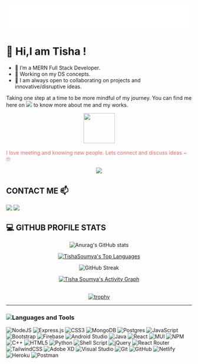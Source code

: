 <h1 align="center">
  <img src="https://raw.githubusercontent.com/Tishasoumya-02/Tishasoumya-02/main/name.svg" alt="Tisha Soumya" />
</h1>

# 👋 Hi,I am Tisha !

- 🔭 I’m a MERN Full Stack Developer. 
- 🌱 Working on my DS concepts.
- :panda_face: I am always open to collaborating on projects and innovative/disruptive ideas. 

Taking one step at a time to be more mindful of my journey. You can find me here on   <a href="https://www.linkedin.com/in/tisha-soumya-380290204"><img src="https://img.shields.io/badge/-Tisha%20Soumya-0077B5?style=flat-square&logo=Linkedin&logoColor=white"/></a>  to know more about me and my works.

<p align="center">
<img style="float: center;" src="https://camo.githubusercontent.com/ec0df7b334d15078e980be8f26f35f1bd6f004eaa4a121db42fed361360c1817/68747470733a2f2f6d656469612e67697068792e636f6d2f6d656469612f4c6e516a7057614f4e386e68723231764e572f67697068792e676966" width="85" height="82"></br>
  
<span style="color:#ff6666">I love meeting and knowing new people. Lets connect and discuss ideas ~ 🤓</span></img>
<div align="center">
 
 ![](https://gitwar.herokuapp.com/badge?username=Tishasoumya-02&color=dc143c&label=PROFILE+VIEWS)
</div>

</p>

## CONTACT ME 📫

<p align="left">
<a href="https://www.linkedin.com/in/tisha-soumya-380290204"><img src="https://img.shields.io/badge/-Tisha%20Soumya-0077B5?style=flat-square&logo=Linkedin&logoColor=white"/></a>
<a href="mailto:tishasoumya@gamil.com"><img src="https://img.shields.io/badge/-tishasoumya@gamil.com-D14836?style=flat-square&logo=Gmail&logoColor=white"/></a>

  
##  💻 GITHUB PROFILE STATS

  <div align="center">
   
   ![Anurag's GitHub stats](https://github-readme-stats.vercel.app/api?username=Tishasoumya-02&count_private=true&theme=omni&bg_color=1F222E&title_color=F85D7F&text_color=F8D866)
  
   <a href="https://github.com/anuraghazra/github-readme-stats"><img alt="TishaSoumya's Top Languages" src="https://github-readme-stats.vercel.app/api/top-langs/?username=Tishasoumya-02&langs_count=8&layout=compact&theme=react&hide_border=true&bg_color=1F222E&title_color=F85D7F&icon_color=F8D866&hide=Jupyter%20Notebook" height="192px"/></a>

</div>

<div align="center">
    
 ![GitHub Streak](https://github-readme-streak-stats.herokuapp.com/?user=Tishasoumya-02&currStreakNum=F8D866&fire=F8D866&ring=F85D7F&theme=dracula&sideLabels=F8D866&background=1F222E&date_format=[Y.]n.j)
  
</div>
<div align="center">
    <a href="https://github.com/ashutosh00710/github-readme-activity-graph"><img alt="Tisha Soumya's Activity Graph" src="https://activity-graph.herokuapp.com/graph?username=Tishasoumya-02&bg_color=1F222E&color=F8D866&line=F85D7F&point=FFFFFF&hide_border=true" /></a>
</div>
<br/>
<div align="center">
  
  [![trophy](https://github-profile-trophy.vercel.app/?username=ryo-ma&theme=onedark&row=2&column=8)](https://github.com/ryo-ma/github-profile-trophy)
</div>
<hr>
<h3 align="left"><img src="https://media.giphy.com/media/WUlplcMpOCEmTGBtBW/giphy.gif" width="50">Languages and Tools</h3> 
<p align="left">
  
   ![NodeJS](https://img.shields.io/badge/node.js-6DA55F?style=for-the-badge&logo=node.js&logoColor=white)
  ![Express.js](https://img.shields.io/badge/express.js-%23404d59.svg?style=for-the-badge&logo=express&logoColor=%2361DAFB)
  ![CSS3](https://img.shields.io/badge/css3-%231572B6.svg?style=for-the-badge&logo=css3&logoColor=white)
  ![MongoDB](https://img.shields.io/badge/MongoDB-%234ea94b.svg?style=for-the-badge&logo=mongodb&logoColor=white)
  ![Postgres](https://img.shields.io/badge/postgres-%23316192.svg?style=for-the-badge&logo=postgresql&logoColor=white)
  ![JavaScript](https://img.shields.io/badge/javascript-%23323330.svg?style=for-the-badge&logo=javascript&logoColor=%23F7DF1E)
  ![Bootstrap](https://img.shields.io/badge/bootstrap-%23563D7C.svg?style=for-the-badge&logo=bootstrap&logoColor=white)
  ![Firebase](https://img.shields.io/badge/firebase-%23039BE5.svg?style=for-the-badge&logo=firebase)
  ![Android Studio](https://img.shields.io/badge/Android%20Studio-3DDC84.svg?style=for-the-badge&logo=android-studio&logoColor=white)
  ![Java](https://img.shields.io/badge/java-%23ED8B00.svg?style=for-the-badge&logo=java&logoColor=white)
  ![React](https://img.shields.io/badge/react-%2320232a.svg?style=for-the-badge&logo=react&logoColor=%2361DAFB)
  ![MUI](https://img.shields.io/badge/MUI-%230081CB.svg?style=for-the-badge&logo=material-ui&logoColor=white)
  ![NPM](https://img.shields.io/badge/NPM-%23000000.svg?style=for-the-badge&logo=npm&logoColor=white)
  	![C++](https://img.shields.io/badge/c++-%2300599C.svg?style=for-the-badge&logo=c%2B%2B&logoColor=white)
  ![HTML5](https://img.shields.io/badge/html5-%23E34F26.svg?style=for-the-badge&logo=html5&logoColor=white)
  	![Python](https://img.shields.io/badge/python-3670A0?style=for-the-badge&logo=python&logoColor=ffdd54)
  	![Shell Script](https://img.shields.io/badge/shell_script-%23121011.svg?style=for-the-badge&logo=gnu-bash&logoColor=white)
  ![jQuery](https://img.shields.io/badge/jquery-%230769AD.svg?style=for-the-badge&logo=jquery&logoColor=white)
  ![React Router](https://img.shields.io/badge/React_Router-CA4245?style=for-the-badge&logo=react-router&logoColor=white)
  ![TailwindCSS](https://img.shields.io/badge/tailwindcss-%2338B2AC.svg?style=for-the-badge&logo=tailwind-css&logoColor=white)
  	![Adobe XD](https://img.shields.io/badge/Adobe%20XD-470137?style=for-the-badge&logo=Adobe%20XD&logoColor=#FF61F6)
  ![Visual Studio](https://img.shields.io/badge/Visual%20Studio-5C2D91.svg?style=for-the-badge&logo=visual-studio&logoColor=white)
  ![Git](https://img.shields.io/badge/git-%23F05033.svg?style=for-the-badge&logo=git&logoColor=white)
  ![GitHub](https://img.shields.io/badge/github-%23121011.svg?style=for-the-badge&logo=github&logoColor=white)
  ![Netlify](https://img.shields.io/badge/netlify-%23000000.svg?style=for-the-badge&logo=netlify&logoColor=#00C7B7)
  	![Heroku](https://img.shields.io/badge/heroku-%23430098.svg?style=for-the-badge&logo=heroku&logoColor=white)
  	![Postman](https://img.shields.io/badge/Postman-FF6C37?style=for-the-badge&logo=postman&logoColor=white)
  
</p>
<br/>







